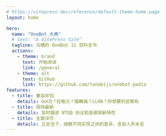 ```yaml
---
# https://vitepress.dev/reference/default-theme-home-page
layout: home

hero:
  name: "OneBot 大典"
  # text: "A VitePress Site"
  tagline: 沟槽的 OneBot 11 百科全书
  actions:
    - theme: brand
      text: 开始阅读
      link: /general
    - theme: alt
      text: GitHub
      link: https://github.com/tanebijs/onebot-pedia
features:
  - title: 兼容并包
    details: GoCQ？拉格兰？瞌睡猫？LLOB？你想要的这都有
  - title: 保持最新
    details: 及时跟进 NTQQ 协议和各框架新特性
  - title: 全面详尽
    details: 立足当下，细数不同实现之间的差异，言前人所未言
---
```

